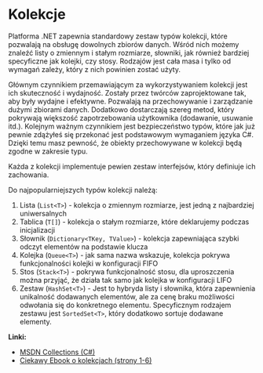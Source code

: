 # Kolekcje

Platforma .NET zapewnia standardowy zestaw typów kolekcji, które pozwalają na obsługę dowolnych zbiorów danych. Wśród nich możemy znaleźć listy o zmiennym i stałym rozmiarze, słowniki, jak również bardziej specyficzne jak kolejki, czy stosy. Rodzajów jest cała masa i tylko od wymagań zależy, który z nich powinien zostać użyty.

Głównym czynnikiem przemawiającym za wykorzystywaniem kolekcji jest ich skuteczność i wydajność. Zostały przez twórców zaprojektowane tak, aby były wydajne i efektywne. Pozwalają na przechowywanie i zarządzanie dużymi zbiorami danych. Dodatkowo dostarczają szereg metod, który pokrywają większość zapotrzebowania użytkownika (dodawanie, usuwanie itd.). Kolejnym ważnym czynnikiem jest bezpieczeństwo typów, które jak już pewnie zdążyłeś się przekonać jest podstawowym wymaganiem języka C#. Dzięki temu masz pewność, że obiekty przechowywane w kolekcji będą zgodne w zakresie typu.

Każda z kolekcji implementuje pewien zestaw interfejsów, który definiuje ich zachowania.

Do najpopularniejszych typów kolekcji należą:

1. Lista (`List<T>`) - kolekcja o zmiennym rozmiarze, jest jedną z najbardziej uniwersalnych
2. Tablica (`T[]`) - kolekcja o stałym rozmiarze, które deklarujemy podczas inicjalizacji
3. Słownik (`Dictionary<TKey, TValue>`) - kolekcja zapewniająca szybki odczyt elementów na podstawie klucza
4. Kolejka (`Queue<T>`) - jak sama nazwa wskazuje, kolekcja pokrywa funkcjonalności kolejki w konfiguracji FIFO
5. Stos (`Stack<T>`) - pokrywa funkcjonalność stosu, dla uproszczenia można przyjąć, że działa tak samo jak kolejka w konfiguracji LIFO
6. Zestaw (`HashSet<T>`) - Jest to hybryda listy i słownika, która zapewnienia unikalność dodawanych elementów, ale za cenę braku możliwości odwołania się do konkretnego elementu. Specyficznym rodzajem zestawu jest `SortedSet<T>`, który dodatkowo sortuje dodawane elementy.

**Linki:**

- [MSDN Collections (C#)](https://learn.microsoft.com/en-us/dotnet/csharp/programming-guide/concepts/collections)
- [Ciekawy Ebook o kolekcjach (strony 1-6)](https://dev-hobby.pl/wordpress/wp-content/uploads/wpcfto_files/c91d5f5cff94bdb8475108b7dae84e52book.pdf)
